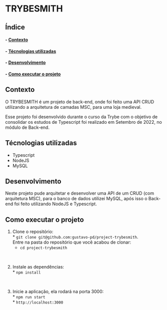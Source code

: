 <h1>TRYBESMITH</h1>

<h2>Índice</h2>
<h4>- <a href="#context">Contexto</a></h4>
<h4>- <a href="#tecnologies">Técnologias utilizadas</a></h4>
<h4>- <a href="#development">Desenvolvimento</a></h4>
<h4>- <a href="#howtouse">Como executar o projeto</a></h4>

<h2 id="context">Contexto</h2>

<p>O TRYBESMITH é um projeto de back-end, onde foi feito uma API CRUD utilizando a arquitetura de camadas MSC, para uma loja medieval.</p>
<p>Esse projeto foi desenvolvido durante o curso da Trybe com o objetivo de consolidar os estudos de Typescript foi realizado em Setembro de 2022, no módulo de Back-end.</p>


<h2 id="tecnologies">Técnologias utilizadas</h2>

<ul>
  <li>Typescript</li>
  <li>NodeJS</li>
  <li>MySQL</li>
</ul>

<h2 id="development">Desenvolvimento</h2>

<p>Neste projeto pude arquitetar e desenvolver uma API de um CRUD (com arquitetura MSC), para o banco de dados utilizei MySQL, após isso o Back-end foi feito utilizando NodeJS e Typescript. </p>

<h2 id="howtouse">Como executar o projeto</h2>

  1. Clone o repositório:
    </br>
    * `git clone git@github.com:gustavo-pd/project-trybesmith`.
    </br>
    Entre na pasta do repositório que você acabou de clonar:
    </br>
      * `cd project-trybesmith`
</br>

  2. Instale as dependências:
    </br>
    * `npm install`
</br>

  3. Inicie a aplicação, ela rodará na porta 3000:
    </br>
    * `npm run start`
    </br>
    * `http://localhost:3000`
</br>

